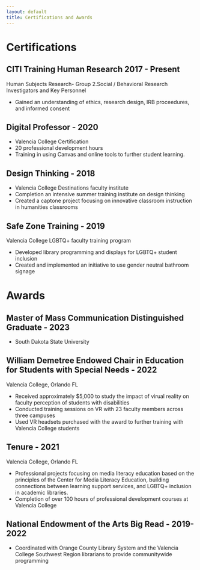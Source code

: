 ```yaml
---
layout: default
title: Certifications and Awards
---
```


# Certifications

## CITI Training Human Research 2017 - Present
Human Subjects Research- Group 2.Social / Behavioral Research Investigators and Key Personnel
* Gained an understanding of ethics, research design, IRB proceedures, and informed consent

## Digital Professor - 2020
* Valencia College Certification
* 20 professional development hours
* Training in using Canvas and online tools to further student learning.

## Design Thinking - 2018
* Valencia College Destinations faculty institute
* Completion an intensive summer training institute on design thinking
* Created a captone project focusing on innovative classroom instruction in humanities classrooms

## Safe Zone Training - 2019
Valencia College LGBTQ+ faculty training program
* Developed library programming and displays for LGBTQ+ student inclusion
* Created and implemented an initiative to use gender neutral bathroom signage

# Awards

## Master of Mass Communication Distinguished Graduate - 2023
* South Dakota State University

## William Demetree Endowed Chair in Education for Students with Special Needs - 2022
Valencia College, Orlando FL
* Received approximately $5,000 to study the impact of virual reality on faculty perception of students with disabilities
* Conducted training sessions on VR with 23 faculty members across three campuses
* Used VR headsets purchased with the award to further training with Valencia College students

## Tenure - 2021
Valencia College, Orlando FL
* Professional projects focusing on media literacy education based on the principles of the Center for Media Literacy Education, building connections between learning support services, and LGBTQ+ inclusion in academic libraries. 
* Completion of over 100 hours of professional development courses at Valencia College

##  National Endowment of the Arts Big Read - 2019-2022
* Coordinated with Orange County Library System and the Valencia College Southwest Region librarians to provide communitywide programming 